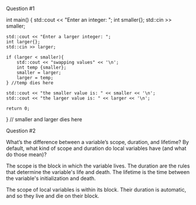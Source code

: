 Question #1

int main()
{
    std::cout << "Enter an integer: ";
    int smaller{};
    std::cin >> smaller;

    std::cout << "Enter a larger integer: ";
    int larger{};
    std::cin >> larger;

    if (larger < smaller){
        std::cout << "swapping values" << '\n';
        int temp {smaller};
        smaller = larger;
        larger = temp;
    } //temp dies here

    std::cout << "the smaller value is: " << smaller << '\n';
    std::cout << "the larger value is: " << larger << '\n';

    return 0;
} // smaller and larger dies here


Question #2

What’s the difference between a variable’s scope, duration, and lifetime? By default, what kind of scope and duration do local variables have (and what do those mean)?

The scope is the block in which the variable lives. The duration are the rules that determine the variable's life and death. The lifetime is the time between the variable's initialization and death. 

The scope of local variables is within its block. Their duration is automatic, and so they live and die on their block. 